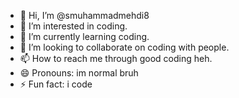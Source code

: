 - 👋 Hi, I’m @smuhammadmehdi8
- 👀 I’m interested in coding.
- 🌱 I’m currently learning coding.
- 💞️ I’m looking to collaborate on coding with people.
- 📫 How to reach me through good coding heh.
- 😄 Pronouns: im normal bruh
- ⚡ Fun fact: i code

<!---
smuhammadmehdi8/smuhammadmehdi8 is a ✨ special ✨ repository because its `README.md` (this file) appears on your GitHub profile.
You can click the Preview link to take a look at your changes.
--->
